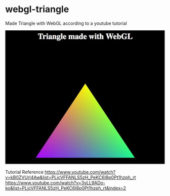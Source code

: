 # webgl-triangle
Made Triangle with WebGL  according to a youtube tutorial

![Alt text](demo_img/triangle.jpg?raw=true "Triangle Demo")

Tutorial Reference
https://www.youtube.com/watch?v=kB0ZVUrI4Aw&list=PLjcVFFANLS5zH_PeKC6I8p0Pt1hzph_rt
https://www.youtube.com/watch?v=3yLL9ADo-ko&list=PLjcVFFANLS5zH_PeKC6I8p0Pt1hzph_rt&index=2
